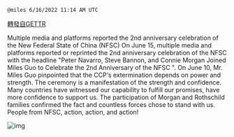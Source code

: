 
`@miles 6/16/2022 11:14 AM UTC`

[轉發自GETTR](https://gettr.com/post/p1ef22a5155)

Multiple media and platforms reported the 2nd anniversary celebration of the New Federal State of China (NFSC)
On June 15, multiple media and platforms reported or reprinted the 2nd anniversary celebration of the NFSC with the headline "Peter Navarro, Steve Bannon, and Connie Morgan Joined Miles Guo to Celebrate the 2nd Anniversary of the NFSC ". On June 10, Mr. Miles Guo pinpointed that the CCP‘s extermination depends on power and strength. The ceremony is a manifestation of the strength and confidence. Many countries have witnessed our capability to fulfill our promises, have more confidence to support us. The participation of Morgan and Rothschild families confirmed the fact and countless forces chose to stand with us. People from NFSC, action, action, and action!

![img](https://media.gettr.com/group28/origin/2022/06/16/11/9208a970-70a3-40a4-fc9d-538bed084635/aa2bbb6a3d936c4930f9f686c37e9ce0.png)
